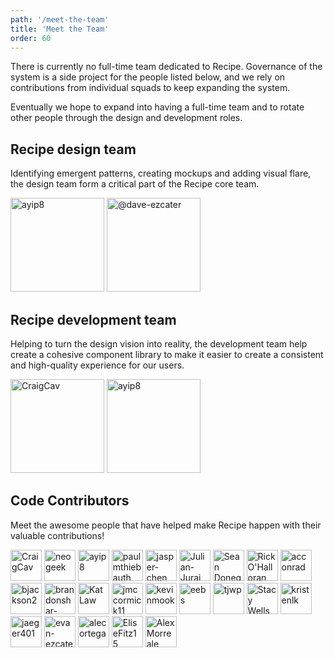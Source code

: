 ```yaml
---
path: '/meet-the-team'
title: 'Meet the Team'
order: 60
---
```


There is currently no full-time team dedicated to Recipe. Governance of the system is a side project for the people listed below, and we rely on contributions from individual squads to keep expanding the system.

Eventually we hope to expand into having a full-time team and to rotate other people through the design and development roles.

## Recipe design team

Identifying emergent patterns, creating mockups and adding visual flare, the design team form a critical part of the Recipe core team.

<a href="https://github.com/ayip8"><img src="https://avatars0.githubusercontent.com/u/16192761?s=160&amp;v=4" class="avatar" alt="ayip8" width="150" height="150"></a>
<a href="https://github.com/dave-ezcater"><img src="https://avatars1.githubusercontent.com/u/39057183?s=160&v=4" class="avatar" alt="@dave-ezcater" width="150" height="150"></a>

## Recipe development team

Helping to turn the design vision into reality, the development team help create a cohesive component library to make it easier to create a consistent and high-quality experience for our users.

<a href="https://github.com/CraigCav"><img src="https://avatars0.githubusercontent.com/u/109814?s=160&amp;v=4" class="avatar" alt="CraigCav" width="150" height="150"></a>
<a href="https://github.com/ayip8"><img src="https://avatars0.githubusercontent.com/u/16192761?s=160&amp;v=4" class="avatar" alt="ayip8" width="150" height="150"></a>

## Code Contributors

Meet the awesome people that have helped make Recipe happen with their valuable contributions!

<a href="https://github.com/CraigCav"><img src="https://avatars0.githubusercontent.com/u/109814?s=60&amp;v=4" class="avatar" alt="CraigCav" width="50" height="50"></a>
<a href="https://github.com/neogeek"><img src="https://avatars0.githubusercontent.com/u/6753?s=60&amp;v=4" class="avatar" alt="neogeek" width="50" height="50"></a>
<a href="https://github.com/ayip8"><img src="https://avatars0.githubusercontent.com/u/16192761?s=60&amp;v=4" class="avatar" alt="ayip8" width="50" height="50"></a>
<a href="https://github.com/paulmthiebauth"><img src="https://avatars1.githubusercontent.com/u/9626789?s=60&amp;v=4" class="avatar" alt="paulmthiebauth" width="50" height="50"></a>
<a href="https://github.com/jasper-chen"><img src="https://avatars3.githubusercontent.com/u/4129220?s=60&amp;v=4" class="avatar" alt="jasper-chen" width="50" height="50"></a>
<a href="https://github.com/Julian-Jurai"><img src="https://avatars0.githubusercontent.com/u/27185026?s=60&amp;v=4" class="avatar" alt="Julian-Jurai" width="50" height="50"></a>
<a href="https://github.com/spdonegan1"><img src="https://avatars0.githubusercontent.com/u/1735195?s=60&amp;v=4" class="avatar" alt="Sean Donegan" width="50" height="50"></a>
<a href="https://github.com/ezrohall"><img src="https://avatars3.githubusercontent.com/u/48689546?s=60&amp;v=4" class="avatar" alt="Rick O'Halloran" width="50" height="50"></a>
<a href="https://github.com/acconrad"><img src="https://avatars1.githubusercontent.com/u/422184?s=60&amp;v=4" class="avatar" alt="acconrad" width="50" height="50"></a>
<a href="https://github.com/bjackson2"><img src="https://avatars2.githubusercontent.com/u/3217775?s=60&amp;v=4" class="avatar" alt="bjackson2" width="50" height="50"></a>
<a href="https://github.com/brandonshar-ezcater"><img src="https://avatars2.githubusercontent.com/u/39921564?s=60&amp;v=4" class="avatar" alt="brandonshar-ezcater" width="50" height="50"></a>
<a href="https://github.com/klaw772"><img src="https://avatars2.githubusercontent.com/u/28101298?s=60&amp;v=4" class="avatar" alt="Kat Law" width="50" height="50"></a>
<a href="https://github.com/jmccormick11"><img src="https://avatars3.githubusercontent.com/u/3170453?s=60&amp;v=4" class="avatar" alt="jmccormick11" width="50" height="50"></a>
<a href="https://github.com/kevinmook"><img src="https://avatars2.githubusercontent.com/u/832755?s=60&amp;v=4" class="avatar" alt="kevinmook" width="50" height="50"></a>
<a href="https://github.com/eebs"><img src="https://avatars1.githubusercontent.com/u/597311?s=60&amp;v=4" class="avatar" alt="eebs" width="50" height="50"></a>
<a href="https://github.com/tjwp"><img src="https://avatars3.githubusercontent.com/u/1476506?s=60&amp;v=4" class="avatar" alt="tjwp" width="50" height="50"></a>
<a href="https://github.com/stacy-wells"><img src="https://avatars0.githubusercontent.com/u/11218638?s=60&amp;v=4" class="avatar" alt="Stacy Wells" width="50" height="50"></a>
<a href="https://github.com/kristenlk"><img src="https://avatars1.githubusercontent.com/u/5618997?s=60&amp;v=4" class="avatar" alt="kristenlk" width="50" height="50"></a>
<a href="https://github.com/jaeger401"><img src="https://avatars2.githubusercontent.com/u/2601267?s=60&amp;v=4" class="avatar" alt="jaeger401" width="50" height="50"></a>
<a href="https://github.com/evan-ezcater"><img src="https://avatars1.githubusercontent.com/u/36675523?s=60&amp;v=4" class="avatar" alt="evan-ezcater" width="50" height="50"></a>
<a href="https://github.com/alecortega"><img src="https://avatars2.githubusercontent.com/u/6596787?s=60&amp;v=4" class="avatar" alt="alecortega" width="50" height="50"></a>
<a href="https://github.com/EliseFitz15"><img src="https://avatars2.githubusercontent.com/u/10551597?s=60&amp;v=4" class="avatar" alt="EliseFitz15" width="50" height="50"></a>
<a href="https://github.com/AlexMorreale"><img src="https://avatars2.githubusercontent.com/u/8332983?s=60&amp;v=4" class="avatar" alt="AlexMorreale" width="50" height="50"></a>
